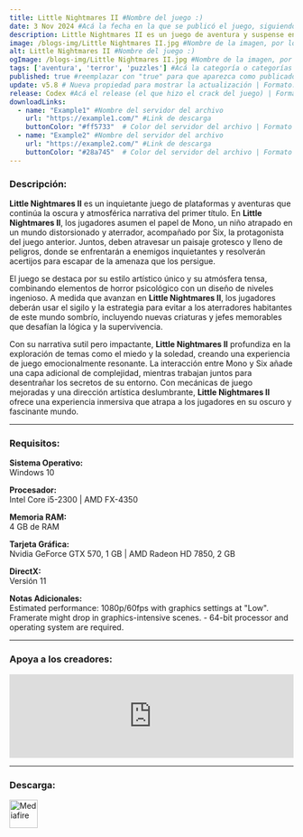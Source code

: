 ```yaml
---
title: Little Nightmares II #Nombre del juego :)
date: 3 Nov 2024 #Acá la fecha en la que se publicó el juego, siguiendo este formato: Dia "30", Mes "Oct", Año "2024" = como debe quedar: 30 Oct 2024
description: Little Nightmares II es un juego de aventura y suspense en el que eres Mono, un joven atrapado en un mundo distorsionado por una malvada transmisión. Junto a su nueva amiga Six, Mono se dispone a descubrir de dónde viene esa transmisión. #Acá una mini descripción del juego
image: /blogs-img/Little Nightmares II.jpg #Nombre de la imagen, por lo general es exactamente el mismo nombre que el juego excluyendo lo ":" (Dos puntos)
alt: Little Nightmares II #Nombre del juego :)
ogImage: /blogs-img/Little Nightmares II.jpg #Nombre de la imagen, por lo general es exactamente el mismo nombre que el juego excluyendo lo ":" (Dos puntos)
tags: ['aventura', 'terror', 'puzzles'] #Acá la categoría o categorías del juego, si es más de una se coloca en este formato: ['categoría1', 'categoría2']
published: true #reemplazar con "true" para que aparezca como publicado
update: v5.8 # Nueva propiedad para mostrar la actualización | Formato: v1.0.0
release: Codex #Acá el release (el que hizo el crack del juego) | Formato: Nicolhetti
downloadLinks:
  - name: "Example1" #Nombre del servidor del archivo
    url: "https://example1.com/" #Link de descarga
    buttonColor: "#ff5733"  # Color del servidor del archivo | Formato hexadecimal | MediaFire: #0171F0 | Buzzheavier: #FF6600 |
  - name: "Example2" #Nombre del servidor del archivo
    url: "https://example2.com/" #Link de descarga
    buttonColor: "#28a745"  # Color del servidor del archivo | Formato hexadecimal | MediaFire: #0171F0 | Buzzheavier: #FF6600 |
---
```


<!--En VSCode seleccionando una palabra, por ejemplo: "Little Nightmares II" y apretando Ctrl+F2 se seleccionan todas las palabras iguales-->

### Descripción:
**Little Nightmares II** es un inquietante juego de plataformas y aventuras que continúa la oscura y atmosférica narrativa del primer título. En **Little Nightmares II**, los jugadores asumen el papel de Mono, un niño atrapado en un mundo distorsionado y aterrador, acompañado por Six, la protagonista del juego anterior. Juntos, deben atravesar un paisaje grotesco y lleno de peligros, donde se enfrentarán a enemigos inquietantes y resolverán acertijos para escapar de la amenaza que los persigue.

El juego se destaca por su estilo artístico único y su atmósfera tensa, combinando elementos de horror psicológico con un diseño de niveles ingenioso. A medida que avanzan en **Little Nightmares II**, los jugadores deberán usar el sigilo y la estrategia para evitar a los aterradores habitantes de este mundo sombrío, incluyendo nuevas criaturas y jefes memorables que desafían la lógica y la supervivencia.

Con su narrativa sutil pero impactante, **Little Nightmares II** profundiza en la exploración de temas como el miedo y la soledad, creando una experiencia de juego emocionalmente resonante. La interacción entre Mono y Six añade una capa adicional de complejidad, mientras trabajan juntos para desentrañar los secretos de su entorno. Con mecánicas de juego mejoradas y una dirección artística deslumbrante, **Little Nightmares II** ofrece una experiencia inmersiva que atrapa a los jugadores en su oscuro y fascinante mundo.

<!--Prompt para Chat-GPT: Hazme una descripción para el juego "Little Nightmares II" y cada que menciones "Little Nightmares II" ponlo en negrita -->

---

### Requisitos:
**Sistema Operativo:**  
Windows 10

**Procesador:**  
Intel Core i5-2300 | AMD FX-4350

**Memoria RAM:**  
4 GB de RAM

**Tarjeta Gráfica:**  
Nvidia GeForce GTX 570, 1 GB | AMD Radeon HD 7850, 2 GB

**DirectX:**  
Versión 11

**Notas Adicionales:**  
Estimated performance: 1080p/60fps with graphics settings at "Low". Framerate might drop in graphics-intensive scenes. - 64-bit processor and operating system are required.

<!--Si falta o sobra un requisito se quita o se agrega manteniendo el mismo formato-->

---

### Apoya a los creadores:
<iframe src="https://store.steampowered.com/widget/860510/" frameborder="0" style="background-color: transparent; width: 100% !important; aspect-ratio: 646 / 190;"></iframe>

<!--Reemplazar los numeros (AppID) del juego (en este caso 2668510) por el numero (AppID) correspondiente con el juego a publicar-->
<!--El AppID se encuentra en la URL del Juego en Steam-->

---

### Descarga:

[<img src="https://gist.github.com/cxmeel/0dbc95191f239b631c3874f4ccf114e2/raw/download.svg" alt="Mediafire" height="50" />](https://www.mediafire.com/file/mfk88m2tkriyyrn/Little_Nightmares_II.zip/file)

<!-- # se debe reemplazar por el link de descarga-->

<!--NOMBRE-DEL-SERVICIO se debe reemplazar por el servicio donde está subido el juego-->